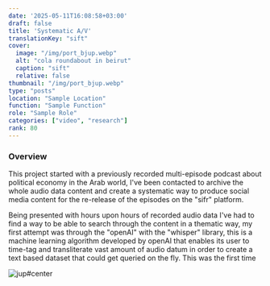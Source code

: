 ```yaml
---
date: '2025-05-11T16:08:58+03:00'
draft: false
title: 'Systematic A/V'
translationKey: "sift"
cover:
  image: "/img/port_bjup.webp"
  alt: "cola roundabout in beirut"
  caption: "sift"
  relative: false 
thumbnail: "/img/port_bjup.webp"
type: "posts"
location: "Sample Location"
function: "Sample Function"
role: "Sample Role"
categories: ["video", "research"]
rank: 80
---
```


### Overview

This project started with a previously recorded multi-episode podcast about political economy in the Arab world, I've been contacted to archive the whole audio data content and create a systematic way to produce social media content for the re-release of the episodes on the "sifr" platform. 

Being presented with hours upon hours of recorded audio data I've had to find a way to be able to search through the content in a thematic way, my first attempt was through the "openAI" with the "whisper" library, this is a machine learning algorithm developed by openAI that enables its user to time-tag and transliterate vast amount of audio datum in order to create a text based dataset that could get queried on the fly. This was the first time 

![jup](/img/jup_v.gif)#center
